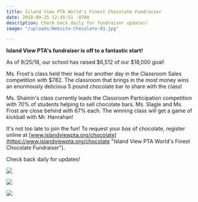 ```yaml
---
title: Island View PTA World's Finest Chocolate Fundraiser
date: 2018-09-25 12:45:51 -0700
description: Check back daily for fundraiser updates!
image: "/uploads/Website-Chocolate-01.jpg"

---
```

**Island View PTA's fundraiser is off to a fantastic start!**

As of 9/25/18, our school has raised $6,512 of our $18,000 goal!

Ms. Frost's class held their lead for another day in the Classroom Sales competition with $782. The classroom that brings in the most money wins an enormously delicious 5 pound chocolate bar to share with the class!

Ms. Shainin's class currently leads the Classroom Participation competition with 70% of students helping to sell chocolate bars. Ms. Slagle and Ms. Frost are close behind with 67% each. The winning class will get a game of kickball with Mr. Hanrahan!

It's not too late to join the fun! To request your box of chocolate, register online at [www.islandviewpta.org/chocolate](https://www.islandviewpta.org/chocolate "Island View PTA World's Finest Chocolate Fundraiser").

Check back daily for updates!

![](/uploads/Website-Chocolate-9-25-18_TotalSales.jpg)

![](/uploads/Website-Chocolate-9-25-18_Classroom.jpg)

![](/uploads/Website-Chocolate-9-25-18_Participation.jpg)